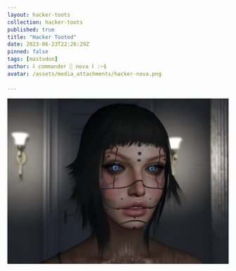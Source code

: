 ```yaml
---
layout: hacker-toots
collection: hacker-toots
published: true
title: "Hacker Tooted"
date: 2023-06-23T22:26:29Z
pinned: false
tags: [mastodon]
author: ⸸ commander ░ nova ⸸ :~$
avatar: /assets/media_attachments/hacker-nova.png

---
```




![media](/assets/media_attachments/files/110/595/878/908/435/734/original/62c4f0fca425de61.png)
